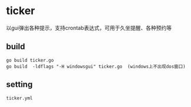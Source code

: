 # ticker
以gui弹出各种提示，支持crontab表达式，可用于久坐提醒、各种预约等

## build
`go build ticker.go`  
`go build  -ldflags "-H windowsgui" ticker.go  (windows上不出现dos窗口)`
 
## setting
`ticker.yml`

